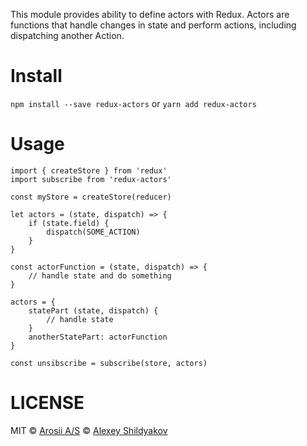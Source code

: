 This module provides ability to define actors with Redux. Actors are functions that handle changes in state and perform actions, including dispatching another Action.

Install
=======
`npm install --save redux-actors` or `yarn add redux-actors`

Usage
=====
```
import { createStore } from 'redux'
import subscribe from 'redux-actors'

const myStore = createStore(reducer)

let actors = (state, dispatch) => {
    if (state.field) {
        dispatch(SOME_ACTION)
    }
}

const actorFunction = (state, dispatch) => {
    // handle state and do something
}

actors = {
    statePart (state, dispatch) {
        // handle state
    }
    anotherStatePart: actorFunction
}

const unsibscribe = subscribe(store, actors)
```

LICENSE
=======
MIT
© [Arosii A/S](http://www.arosii.com/)
© [Alexey Shildyakov](mailto:ashl1future@gmail.com)
